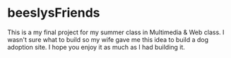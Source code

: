 # beeslysFriends

This is a my final project for my summer class in Multimedia & Web class. I wasn't sure what to build so my wife gave me this idea to build a dog adoption site.
I hope you enjoy it as much as I had building it. 
